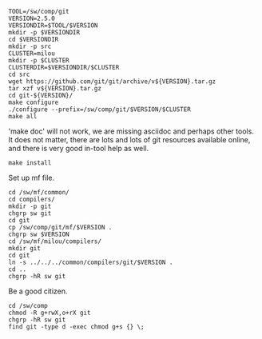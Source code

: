     TOOL=/sw/comp/git
    VERSION=2.5.0
    VERSIONDIR=$TOOL/$VERSION
    mkdir -p $VERSIONDIR
    cd $VERSIONDIR
    mkdir -p src
    CLUSTER=milou
    mkdir -p $CLUSTER
    CLUSTERDIR=$VERSIONDIR/$CLUSTER
    cd src
    wget https://github.com/git/git/archive/v${VERSION}.tar.gz
    tar xzf v${VERSION}.tar.gz 
    cd git-${VERSION}/
    make configure
    ./configure --prefix=/sw/comp/git/$VERSION/$CLUSTER
    make all

'make doc' will not work, we are missing asciidoc and perhaps other tools.  It
does not matter, there are lots and lots of git resources available online, and
there is very good in-tool help as well.

    make install

Set up mf file.

    cd /sw/mf/common/
    cd compilers/
    mkdir -p git
    chgrp sw git
    cd git
    cp /sw/comp/git/mf/$VERSION .
    chgrp sw $VERSION 
    cd /sw/mf/milou/compilers/
    mkdir git
    cd git
    ln -s ../../../common/compilers/git/$VERSION .
    cd ..
    chgrp -hR sw git

Be a good citizen.

    cd /sw/comp
    chmod -R g+rwX,o+rX git
    chgrp -hR sw git
    find git -type d -exec chmod g+s {} \;

